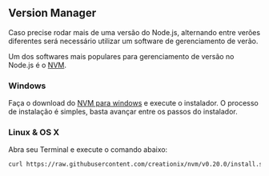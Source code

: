 ## Version Manager

Caso precise rodar mais de uma versão do Node.js, alternando entre verões diferentes será necessário utilizar um software de gerenciamento de verão.

Um dos softwares mais populares para gerenciamento de versão no Node.js é o [NVM](https://github.com/creationix/nvm).

### Windows

Faça o download do [NVM para windows](https://github.com/coreybutler/nvm-windows) e execute o instalador. O processo de instalação é simples, basta avançar entre os passos do instalador.

### Linux & OS X

Abra seu Terminal e execute o comando abaixo:
```bash
curl https://raw.githubusercontent.com/creationix/nvm/v0.20.0/install.sh | bash
```
